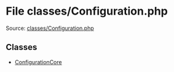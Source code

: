 File classes/Configuration.php
=========

Source: [classes/Configuration.php](https://github.com/PrestaShop/PrestaShop/blob/1.6.0.10/classes/Configuration.php)


Classes
-------

* [ConfigurationCore](class.ConfigurationCore.md)

